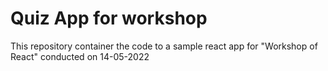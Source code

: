 # Quiz App for workshop

This repository container the code to a sample react app for "Workshop of React" conducted on 14-05-2022
